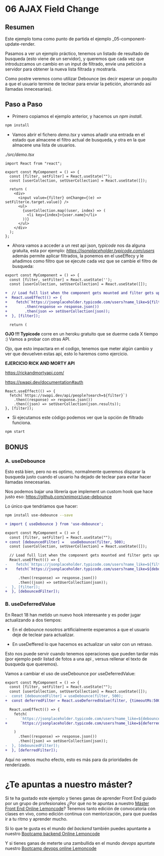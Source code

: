 # 06 AJAX Field Change

## Resumen

Este ejemplo toma como punto de partida el ejemplo \_05-component-update-render.

Pasamos a ver un ejemplo práctico, tenemos un listado de resultado de busqueda
(esto viene de un servidor), y queremos que cada vez que introduzcamos un
cambio en un input de filtrado, envíe una petición a servidor para obtener
la nueva lista filtrada y mostrarla.

Como postre veremos como utilizar Debounce (es decir esperar un poquito a
que el usuario termine de teclear para enviar la petición, ahorrando
así llamadas innecesarias).

## Paso a Paso

- Primero copiamos el ejemplo anterior, y hacemos un _npm install_.

```bash
npm install
```

- Vamos abrir el fichero _demo.tsx_ y vamos añadir una entrada en el
  estado que almacene el filtro actual de busqueda, y otra en la que almacene
  una lista de usuarios.

_./src/demo.tsx_

```tsx
import React from "react";

export const MyComponent = () => {
  const [filter, setFilter] = React.useState("");
  const [userCollection, setUserCollection] = React.useState([]);

  return (
    <div>
      <input value={filter} onChange={(e) => setFilter(e.target.value)} />
      <ul>
        {userCollection.map((user, index) => (
          <li key={index}>{user.name}</li>
        ))}
      </ul>
    </div>
  );
};
```

- Ahora vamos a acceder a un rest api json, _typicode_ nos da alguna gratuita,
  esta por ejemplo: _https://jsonplaceholder.typicode.com/users_ además permite
  aplicar filtrados, la ponemos en el useEffecy y le añadimos como filtro que
  se ejecute cada vez que se cambie el filtro de busqueda:

```diff
export const MyComponent = () => {
  const [filter, setFilter] = React.useState('');
  const [userCollection, setUserCollection] = React.useState([]);

+  // Load full list when the component gets mounted and filter gets updated
+  React.useEffect(() => {
+    fetch(`https://jsonplaceholder.typicode.com/users?name_like=${filter}`)
+        .then(response => response.json())
+        .then(json => setUserCollection(json));
+  }, [filter]);

  return (
```

**OJO !!! Typicode** corre en un heroku gratuito que se duerme cada X tiempo :)
Vamos a probar con otras API.

Ojo, que esto impactara en el codigo, tenemos que meter algún cambio y
ver que devuelven estas api, esto lo haremos como ejercicio.

**EJERCICIO RICK AND MORTY API**

https://rickandmortyapi.com/

https://swapi.dev/documentation#auth

```tsx
React.useEffect(() => {
  fetch(`https://swapi.dev/api/people?search=${filter}`)
    .then((response) => response.json())
    .then((json) => setUserCollection(json.results));
}, [filter]);
```

- Si ejecutamos este código podemos ver que la opción de filtrado funciona.

```bash
npm start
```

## BONUS

### A. useDebounce

Esto está bien, pero no es optimo, normalmente queremos disparar la busqueda
justo cuando el usuario ha dejado de teclear para evitar hacer llamadas
innecesarias.

Nos podemos bajar una librería que implement un custom hook que hace
justo eso: https://github.com/xnimorz/use-debounce

Lo único que tendríamos que hacer:

```bash
npm install use-debounce --save
```

```diff
+ import { useDebounce } from 'use-debounce';

export const MyComponent = () => {
  const [filter, setFilter] = React.useState("");
+ const [debouncedFilter] =   useDebounce(filter, 500);
  const [userCollection, setUserCollection] = React.useState([]);

  // Load full list when the component gets mounted and filter gets updated
  React.useEffect(() => {
-    fetch(`https://jsonplaceholder.typicode.com/users?name_like=${filter}`)
+    fetch(`https://jsonplaceholder.typicode.com/users?name_like=${debouncedFilter}`)

      .then((response) => response.json())
      .then((json) => setUserCollection(json));
-  }, [filter]);
+  }, [debouncedFilter]);
```

### B. useDeferredValue

En React 18 han metido un nuevo hook interesante y es poder
jugar actualizando a dos tiempos:

- En el debounce nosotros artificialmente esperamos a
  que el usuario deje de teclear para actualizar.

- En useDeffered lo que hacemos es actualizar un valor con
  un retraso.

Esto nos puede servir cuando tenemos operaciones que pueden
tardar más (por ejemplo pedir listad de fotos a una api , versus
rellenar el texto de busqueda que queremos).

Vamos a cambiar el uso de useDebounce por useDeferredValue:

```diff
export const MyComponent = () => {
  const [filter, setFilter] = React.useState("");
  const [userCollection, setUserCollection] = React.useState([]);
-  const [debouncedFilter] = useDebounce(filter, 500);
+  const deferredFilter = React.useDeferredValue(filter, {timeoutMs:500 });
```

```diff
  React.useEffect(() => {
    fetch(
-      `https://jsonplaceholder.typicode.com/users?name_like=${debouncedFilter}`
+      `https://jsonplaceholder.typicode.com/users?name_like=${deferredFilter}`

    )
      .then((response) => response.json())
      .then((json) => setUserCollection(json));
-  }, [debouncedFilter]);
+  }, [deferredFilter]);

```

Aquí no vemos mucho efecto, esto es más para da prioridades de renderizado.

# ¿Te apuntas a nuestro máster?

Si te ha gustado este ejemplo y tienes ganas de aprender Front End
guiado por un grupo de profesionales ¿Por qué no te apuntas a
nuestro [Máster Front End Online Lemoncode](https://lemoncode.net/master-frontend#inicio-banner)? Tenemos tanto edición de convocatoria
con clases en vivo, como edición continua con mentorización, para
que puedas ir a tu ritmo y aprender mucho.

Si lo que te gusta es el mundo del _backend_ también puedes apuntante a nuestro [Bootcamp backend Online Lemoncode](https://lemoncode.net/bootcamp-backend#bootcamp-backend/inicio)

Y si tienes ganas de meterte una zambullida en el mundo _devops_
apuntate nuestro [Bootcamp devops online Lemoncode](https://lemoncode.net/bootcamp-devops#bootcamp-devops/inicio)

